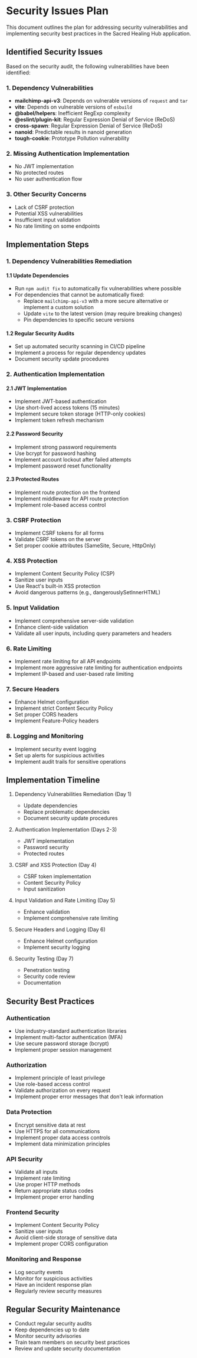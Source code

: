 # Security Issues Plan

This document outlines the plan for addressing security vulnerabilities and implementing security best practices in the Sacred Healing Hub application.

## Identified Security Issues

Based on the security audit, the following vulnerabilities have been identified:

### 1. Dependency Vulnerabilities

- **mailchimp-api-v3**: Depends on vulnerable versions of `request` and `tar`
- **vite**: Depends on vulnerable versions of `esbuild`
- **@babel/helpers**: Inefficient RegExp complexity
- **@eslint/plugin-kit**: Regular Expression Denial of Service (ReDoS)
- **cross-spawn**: Regular Expression Denial of Service (ReDoS)
- **nanoid**: Predictable results in nanoid generation
- **tough-cookie**: Prototype Pollution vulnerability

### 2. Missing Authentication Implementation

- No JWT implementation
- No protected routes
- No user authentication flow

### 3. Other Security Concerns

- Lack of CSRF protection
- Potential XSS vulnerabilities
- Insufficient input validation
- No rate limiting on some endpoints

## Implementation Steps

### 1. Dependency Vulnerabilities Remediation

#### 1.1 Update Dependencies

- Run `npm audit fix` to automatically fix vulnerabilities where possible
- For dependencies that cannot be automatically fixed:
  - Replace `mailchimp-api-v3` with a more secure alternative or implement a custom solution
  - Update `vite` to the latest version (may require breaking changes)
  - Pin dependencies to specific secure versions

#### 1.2 Regular Security Audits

- Set up automated security scanning in CI/CD pipeline
- Implement a process for regular dependency updates
- Document security update procedures

### 2. Authentication Implementation

#### 2.1 JWT Implementation

- Implement JWT-based authentication
- Use short-lived access tokens (15 minutes)
- Implement secure token storage (HTTP-only cookies)
- Implement token refresh mechanism

#### 2.2 Password Security

- Implement strong password requirements
- Use bcrypt for password hashing
- Implement account lockout after failed attempts
- Implement password reset functionality

#### 2.3 Protected Routes

- Implement route protection on the frontend
- Implement middleware for API route protection
- Implement role-based access control

### 3. CSRF Protection

- Implement CSRF tokens for all forms
- Validate CSRF tokens on the server
- Set proper cookie attributes (SameSite, Secure, HttpOnly)

### 4. XSS Protection

- Implement Content Security Policy (CSP)
- Sanitize user inputs
- Use React's built-in XSS protection
- Avoid dangerous patterns (e.g., dangerouslySetInnerHTML)

### 5. Input Validation

- Implement comprehensive server-side validation
- Enhance client-side validation
- Validate all user inputs, including query parameters and headers

### 6. Rate Limiting

- Implement rate limiting for all API endpoints
- Implement more aggressive rate limiting for authentication endpoints
- Implement IP-based and user-based rate limiting

### 7. Secure Headers

- Enhance Helmet configuration
- Implement strict Content Security Policy
- Set proper CORS headers
- Implement Feature-Policy headers

### 8. Logging and Monitoring

- Implement security event logging
- Set up alerts for suspicious activities
- Implement audit trails for sensitive operations

## Implementation Timeline

1. Dependency Vulnerabilities Remediation (Day 1)
   - Update dependencies
   - Replace problematic dependencies
   - Document security update procedures

2. Authentication Implementation (Days 2-3)
   - JWT implementation
   - Password security
   - Protected routes

3. CSRF and XSS Protection (Day 4)
   - CSRF token implementation
   - Content Security Policy
   - Input sanitization

4. Input Validation and Rate Limiting (Day 5)
   - Enhance validation
   - Implement comprehensive rate limiting

5. Secure Headers and Logging (Day 6)
   - Enhance Helmet configuration
   - Implement security logging

6. Security Testing (Day 7)
   - Penetration testing
   - Security code review
   - Documentation

## Security Best Practices

### Authentication

- Use industry-standard authentication libraries
- Implement multi-factor authentication (MFA)
- Use secure password storage (bcrypt)
- Implement proper session management

### Authorization

- Implement principle of least privilege
- Use role-based access control
- Validate authorization on every request
- Implement proper error messages that don't leak information

### Data Protection

- Encrypt sensitive data at rest
- Use HTTPS for all communications
- Implement proper data access controls
- Implement data minimization principles

### API Security

- Validate all inputs
- Implement rate limiting
- Use proper HTTP methods
- Return appropriate status codes
- Implement proper error handling

### Frontend Security

- Implement Content Security Policy
- Sanitize user inputs
- Avoid client-side storage of sensitive data
- Implement proper CORS configuration

### Monitoring and Response

- Log security events
- Monitor for suspicious activities
- Have an incident response plan
- Regularly review security measures

## Regular Security Maintenance

- Conduct regular security audits
- Keep dependencies up to date
- Monitor security advisories
- Train team members on security best practices
- Review and update security documentation
